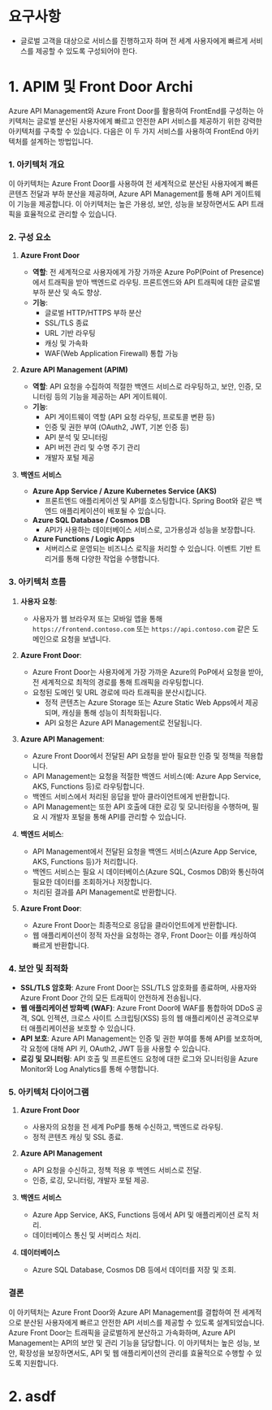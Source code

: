 

# 요구사항

* 글로벌 고객을 대상으로 서비스를 진행하고자 하며 전 세계 사용자에게 빠르게 서비스를 제공할 수 있도록 구성되어야 한다.









# 1. APIM 및 Front Door Archi



Azure API Management와 Azure Front Door를 활용하여 FrontEnd를 구성하는 아키텍처는 글로벌 분산된 사용자에게 빠르고 안전한 API 서비스를 제공하기 위한 강력한 아키텍처를 구축할 수 있습니다. 다음은 이 두 가지 서비스를 사용하여 FrontEnd 아키텍처를 설계하는 방법입니다.

### 1. **아키텍처 개요**

이 아키텍처는 Azure Front Door를 사용하여 전 세계적으로 분산된 사용자에게 빠른 콘텐츠 전달과 부하 분산을 제공하며, Azure API Management를 통해 API 게이트웨이 기능을 제공합니다. 이 아키텍처는 높은 가용성, 보안, 성능을 보장하면서도 API 트래픽을 효율적으로 관리할 수 있습니다.

### 2. **구성 요소**

1. **Azure Front Door**
   - **역할**: 전 세계적으로 사용자에게 가장 가까운 Azure PoP(Point of Presence)에서 트래픽을 받아 백엔드로 라우팅. 프론트엔드와 API 트래픽에 대한 글로벌 부하 분산 및 속도 향상.
   - **기능**:
     - 글로벌 HTTP/HTTPS 부하 분산
     - SSL/TLS 종료
     - URL 기반 라우팅
     - 캐싱 및 가속화
     - WAF(Web Application Firewall) 통합 가능

2. **Azure API Management (APIM)**
   - **역할**: API 요청을 수집하여 적절한 백엔드 서비스로 라우팅하고, 보안, 인증, 모니터링 등의 기능을 제공하는 API 게이트웨이.
   - **기능**:
     - API 게이트웨이 역할 (API 요청 라우팅, 프로토콜 변환 등)
     - 인증 및 권한 부여 (OAuth2, JWT, 기본 인증 등)
     - API 분석 및 모니터링
     - API 버전 관리 및 수명 주기 관리
     - 개발자 포털 제공

3. **백엔드 서비스**
   - **Azure App Service / Azure Kubernetes Service (AKS)**
     - 프론트엔드 애플리케이션 및 API를 호스팅합니다. Spring Boot와 같은 백엔드 애플리케이션이 배포될 수 있습니다.
   - **Azure SQL Database / Cosmos DB**
     - API가 사용하는 데이터베이스 서비스로, 고가용성과 성능을 보장합니다.
   - **Azure Functions / Logic Apps**
     - 서버리스로 운영되는 비즈니스 로직을 처리할 수 있습니다. 이벤트 기반 트리거를 통해 다양한 작업을 수행합니다.

### 3. **아키텍처 흐름**

1. **사용자 요청**:
   - 사용자가 웹 브라우저 또는 모바일 앱을 통해 `https://frontend.contoso.com` 또는 `https://api.contoso.com` 같은 도메인으로 요청을 보냅니다.

2. **Azure Front Door**:
   - Azure Front Door는 사용자에게 가장 가까운 Azure의 PoP에서 요청을 받아, 전 세계적으로 최적의 경로를 통해 트래픽을 라우팅합니다.
   - 요청된 도메인 및 URL 경로에 따라 트래픽을 분산시킵니다.
     - 정적 콘텐츠는 Azure Storage 또는 Azure Static Web Apps에서 제공되며, 캐싱을 통해 성능이 최적화됩니다.
     - API 요청은 Azure API Management로 전달됩니다.

3. **Azure API Management**:
   - Azure Front Door에서 전달된 API 요청을 받아 필요한 인증 및 정책을 적용합니다.
   - API Management는 요청을 적절한 백엔드 서비스(예: Azure App Service, AKS, Functions 등)로 라우팅합니다.
   - 백엔드 서비스에서 처리된 응답을 받아 클라이언트에게 반환합니다.
   - API Management는 또한 API 호출에 대한 로깅 및 모니터링을 수행하며, 필요 시 개발자 포털을 통해 API를 관리할 수 있습니다.

4. **백엔드 서비스**:
   - API Management에서 전달된 요청을 백엔드 서비스(Azure App Service, AKS, Functions 등)가 처리합니다.
   - 백엔드 서비스는 필요 시 데이터베이스(Azure SQL, Cosmos DB)와 통신하여 필요한 데이터를 조회하거나 저장합니다.
   - 처리된 결과를 API Management로 반환합니다.

5. **Azure Front Door**:
   - Azure Front Door는 최종적으로 응답을 클라이언트에게 반환합니다.
   - 웹 애플리케이션이 정적 자산을 요청하는 경우, Front Door는 이를 캐싱하여 빠르게 반환합니다.

### 4. **보안 및 최적화**

- **SSL/TLS 암호화**: Azure Front Door는 SSL/TLS 암호화를 종료하며, 사용자와 Azure Front Door 간의 모든 트래픽이 안전하게 전송됩니다.
- **웹 애플리케이션 방화벽 (WAF)**: Azure Front Door에 WAF를 통합하여 DDoS 공격, SQL 인젝션, 크로스 사이트 스크립팅(XSS) 등의 웹 애플리케이션 공격으로부터 애플리케이션을 보호할 수 있습니다.
- **API 보호**: Azure API Management는 인증 및 권한 부여를 통해 API를 보호하며, 각 요청에 대해 API 키, OAuth2, JWT 등을 사용할 수 있습니다.
- **로깅 및 모니터링**: API 호출 및 프론트엔드 요청에 대한 로그와 모니터링을 Azure Monitor와 Log Analytics를 통해 수행합니다.

### 5. **아키텍처 다이어그램**

1. **Azure Front Door**
   - 사용자의 요청을 전 세계 PoP를 통해 수신하고, 백엔드로 라우팅.
   - 정적 콘텐츠 캐싱 및 SSL 종료.

2. **Azure API Management**
   - API 요청을 수신하고, 정책 적용 후 백엔드 서비스로 전달.
   - 인증, 로깅, 모니터링, 개발자 포털 제공.

3. **백엔드 서비스**
   - Azure App Service, AKS, Functions 등에서 API 및 애플리케이션 로직 처리.
   - 데이터베이스 통신 및 서버리스 처리.

4. **데이터베이스**
   - Azure SQL Database, Cosmos DB 등에서 데이터를 저장 및 조회.

### 결론

이 아키텍처는 Azure Front Door와 Azure API Management를 결합하여 전 세계적으로 분산된 사용자에게 빠르고 안전한 API 서비스를 제공할 수 있도록 설계되었습니다. Azure Front Door는 트래픽을 글로벌하게 분산하고 가속화하며, Azure API Management는 API의 보안 및 관리 기능을 담당합니다. 이 아키텍처는 높은 성능, 보안, 확장성을 보장하면서도, API 및 웹 애플리케이션의 관리를 효율적으로 수행할 수 있도록 지원합니다.



# 2. asdf



